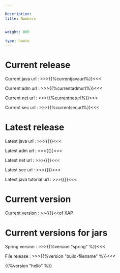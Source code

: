 ```yaml
---

Description:
title: Numbers


weight: 800

type: howto
---
```

 


# Current release

Current java url : >>>{{%currentjavaurl%}}<<<

Current adm url : >>>{{%currentadmurl%}}<<<

Current net url : >>>{{%currentneturl%}}<<<

Current sec url : >>>{{%currentsecurl%}}<<<





# Latest release

Latest java url : >>>{{<latestjavaurl>}}<<<

Latest adm url : >>>{{<latestadmurl>}}<<<

Latest net url : >>>{{<latestneturl>}}<<<

Latest sec url : >>>{{<latestsecurl>}}<<<

Latest java tutorial url : >>>{{<latestjavatuturl>}}<<<


# Current version

Current version : >>{{<currentversion>}}<<of XAP



# Current versions for jars

Spring version : >>>{{%version "spring" %}}<<<

File release : >>>{{%version "build-filename" %}}<<<

{{%version "hello" %}}